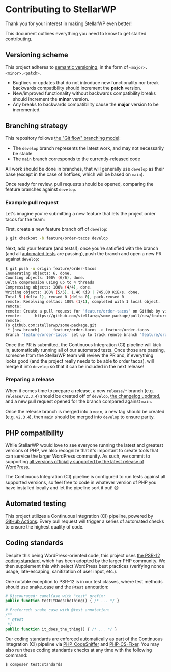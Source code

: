 # Contributing to StellarWP

Thank you for your interest in making StellarWP even better!

This document outlines everything you need to know to get started contributing.

## Versioning scheme

This project adheres to [semantic versioning](https://semver.org/spec/v2.0.0.html), in the form of `<major>.<minor>.<patch>`.

* Bugfixes or updates that do not introduce new functionality nor break backwards compatibility should increment the **patch** version.
* New/improved functionality without backwards compatibility breaks should increment the **minor** version.
* Any breaks to backwards compatibility cause the **major** version to be incremented.

## Branching strategy

This repository follows [the "Git flow" branching model](https://www.atlassian.com/git/tutorials/comparing-workflows/gitflow-workflow):

-   The `develop` branch represents the latest work, and may not necessarily be stable
-   The `main` branch corresponds to the currently-released code

All work should be done in branches, that will generally use `develop` as their base (except in the case of hotfixes, which will be based on `main`).

Once ready for review, pull requests should be opened, comparing the feature branches against `develop`.

### Example pull request

Let's imagine you're submitting a new feature that lets the project order tacos for the team:

First, create a new feature branch off of `develop`:

```sh
$ git checkout -b feature/order-tacos develop
```

Next, add your feature (and tests!); once you're satisfied with the branch (and all [automated tests](#automated-testing) are passing), push the branch and open a new PR against `develop`:

```sh
$ git push -u origin feature/order-tacos
Enumerating objects: 6, done.
Counting objects: 100% (6/6), done.
Delta compression using up to 4 threads
Compressing objects: 100% (4/4), done.
Writing objects: 100% (5/5), 1.46 KiB | 745.00 KiB/s, done.
Total 5 (delta 1), reused 0 (delta 0), pack-reused 0
remote: Resolving deltas: 100% (1/1), completed with 1 local object.
remote:
remote: Create a pull request for 'feature/order-tacos' on GitHub by visiting:
remote:      https://github.com/stellarwp/some-package/pull/new/feature/order-tacos
remote:
To github.com:stellarwp/some-package.git
 * [new branch]      feature/order-tacos -> feature/order-tacos
Branch 'feature/order-tacos' set up to track remote branch 'feature/order-tacos' from 'origin'.
```

Once the PR is submitted, the Continuous Integration (CI) pipeline will kick in, automatically running all of our automated tests. Once those are passing, someone from the StellarWP team will review the PR and, if everything looks good (and the project really needs to be able to order tacos), will merge it into `develop` so that it can be included in the next release!

### Preparing a release

When it comes time to prepare a release, a new `release/*` branch (e.g. `release/v2.3.4`) should be created off of `develop`, [the changelog updated](../CHANGELOG.md), and a new pull request opened for the branch compared against `main`.

Once the release branch is merged into a `main`, a new tag should be created (e.g. `v2.3.4`), then `main` should be merged into `develop` to ensure parity.

## PHP compatibility

While StellarWP would love to see everyone running the latest and greatest versions of PHP, we also recognize that it's important to create tools that can service the larger WordPress community. As such, we commit to supporting [all versions officially supported by the latest release of WordPress](https://wordpress.org/about/requirements/).

The Continuous Integration (CI) pipeline is configured to run tests against all supported versions, so feel free to code in whatever version of PHP you have installed locally and let the pipeline sort it out! 😄

## Automated testing

This project utilizes a Continuous Integration (CI) pipeline, powered by [GitHub Actions](https://github.com/features/actions). Every pull request will trigger a series of automated checks to ensure the highest quality of code.

## Coding standards

Despite this being WordPress-oriented code, this project uses [the PSR-12 coding standard](https://www.php-fig.org/psr/psr-12/), which has been adopted by the larger PHP community. We then supplement this with select WordPress best practices (verifying nonce usage, late-escaping, sanitization of user input, etc.).

One notable exception to PSR-12 is in our test classes, where test methods should use snake_case and the `@test` annotation:

```php
# Discouraged: camelCase with "test" prefix:
public function testItDoesTheThing() { /* ... */ }

# Preferred: snake_case with @test annotation:
/**
 * @test
 */
public function it_does_the_thing() { /* ... */ }
```

Our coding standards are enforced automatically as part of the Continuous Integration (CI) pipeline via [PHP_CodeSniffer](https://github.com/squizlabs/PHP_CodeSniffer) and [PHP-CS-Fixer](https://cs.symfony.com/). You may also run these coding standards checks at any time with the following command:

```sh
$ composer test:standards
```
